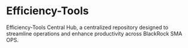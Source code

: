 # Efficiency-Tools
Efficiency-Tools Central Hub, a centralized repository designed to streamline operations and enhance productivity across BlackRock SMA OPS. 

